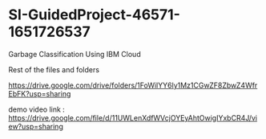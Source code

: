 # SI-GuidedProject-46571-1651726537
Garbage Classification Using IBM Cloud

Rest of the files and folders

https://drive.google.com/drive/folders/1FoWilYY6ly1Mz1CGwZF8ZbwZ4WfrEbFK?usp=sharing

demo video link : https://drive.google.com/file/d/11UWLenXdfWVcjOYEyAhtOwigIYxbCR4J/view?usp=sharing
